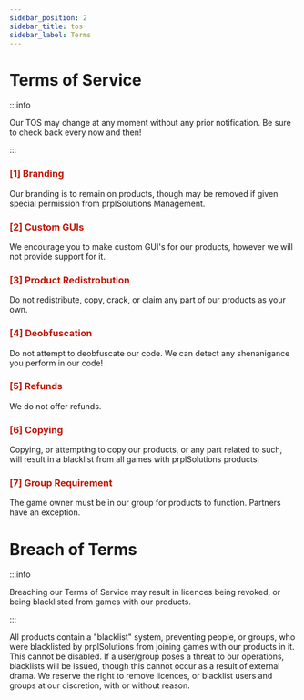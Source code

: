 ```yaml
---
sidebar_position: 2
sidebar_title: tos
sidebar_label: Terms
---
```


# Terms of Service

:::info

Our TOS may change at any moment without any prior notification. Be sure to check back every now and then!

:::

### <font color="#C21807">[1] Branding</font>
Our branding is to remain on products, though may be removed if given special permission from prplSolutions Management.

### <font color="#C21807">[2] Custom GUIs</font>
We encourage you to make custom GUI's for our products, however we will not provide support for it.

### <font color="#C21807">[3] Product Redistrobution</font>

Do not redistribute, copy, crack, or claim any part of our products as your own.

### <font color="#C21807">[4] Deobfuscation</font>
Do not attempt to deobfuscate our code. We can detect any shenanigance you perform in our code!

### <font color="#C21807">[5] Refunds</font>
We do not offer refunds.

### <font color="#C21807">[6] Copying</font>
Copying, or attempting to copy our products, or any part related to such, will result in a blacklist from all games with prplSolutions products.

### <font color="#C21807">[7] Group Requirement</font>
The game owner must be in our group for products to function. Partners have an exception.

# Breach of Terms

:::info

Breaching our Terms of Service may result in licences being revoked, or being blacklisted from games with our products.

:::

All products contain a "blacklist" system, preventing people, or groups, who were blacklisted by prplSolutions from joining games with our products in it. This cannot be disabled.
If a user/group poses a threat to our operations, blacklists will be issued, though this cannot occur as a result of external drama.
We reserve the right to remove licences, or blacklist users and groups at our discretion, with or without reason.